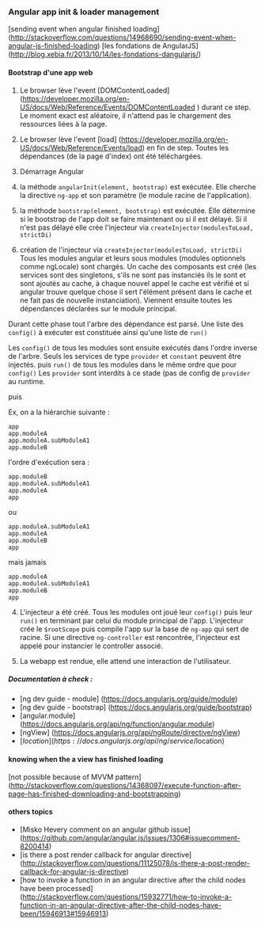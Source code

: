
### Angular app init & loader management

[sending event when angular finished loading] (http://stackoverflow.com/questions/14968690/sending-event-when-angular-js-finished-loading)
[les fondations de AngularJS] (http://blog.xebia.fr/2013/10/14/les-fondations-dangularjs/)

#### Bootstrap d'une app web

1. Le browser lève l'event [DOMContentLoaded] (https://developer.mozilla.org/en-US/docs/Web/Reference/Events/DOMContentLoaded ) durant ce step.
Le moment exact est aléatoire, il n'attend pas le chargement des ressources liées à la page.

2. Le browser lève l'event [load] (https://developer.mozilla.org/en-US/docs/Web/Reference/Events/load) en fin de step.
Toutes les dépendances (de la page d'index) ont été téléchargées.

3. Démarrage Angular
  1. la méthode `angularInit(element, bootstrap)` est exécutée.
Elle cherche la directive `ng-app` et son paramètre (le module racine de l'application).
  2. la méthode `bootstrap(element, bootstrap)` est exécutée.
Elle détermine si le bootstrap de l'app doit se faire maintenant ou si il est délayé.
Si il n'est pas délayé elle crée l'injecteur via `createInjector(modulesToLoad, strictDi)`
  3. création de l'injecteur via `createInjector(modulesToLoad, strictDi)`
Tous les modules angular et leurs sous modules (modules optionnels comme ngLocale) sont chargés.
Un cache des composants est créé (les services sont des singletons, s'ils ne sont pas instanciés ils le sont et sont ajoutés au cache, à chaque nouvel appel le cache est vérifié et si angular trouve quelque chose il sert l'élément présent dans le cache et ne fait pas de nouvelle instanciation).
Viennent ensuite toutes les dépendances déclarées sur le module principal.

Durant cette phase tout l'arbre des dépendance est parsé.
Une liste des `config()` à exécuter est constituée ainsi qu'une liste de `run()`

Les `config()` de tous les modules sont ensuite exécutés dans l'ordre inverse de l'arbre.
Seuls les services de type `provider` et `constant` peuvent être injectés.
puis
`run()` de tous les modules dans le même ordre que pour `config()`
Les `provider` sont interdits à ce stade (pas de config de `provider` au runtime.

puis

Ex, on a la hiérarchie suivante :

```
app
app.moduleA
app.moduleA.subModuleA1
app.moduleB
```

l'ordre d'exécution sera :

```
app.moduleB
app.moduleA.subModuleA1
app.moduleA
app
```

ou

```
app.moduleA.subModuleA1
app.moduleA
app.moduleB
app
```

mais jamais 

```
app.moduleA
app.moduleA.subModuleA1
app.moduleB
app
```

  4. L'injecteur a été créé. Tous les modules ont joué leur `config()` puis leur `run()` en terminant par celui du module principal de l'app.
L'injecteur crée le `$rootScope` puis compile l'app sur la base de `ng-app` qui sert de racine.
Si une directive `ng-controller` est rencontrée, l'injecteur est appelé pour instancier le controller associé.

  5. La webapp est rendue, elle attend une interaction de l'utilisateur.

##### Documentation à check :
- [ng dev guide - module] (https://docs.angularjs.org/guide/module)
- [ng dev guide - bootstrap] (https://docs.angularjs.org/guide/bootstrap)
- [angular.module] (https://docs.angularjs.org/api/ng/function/angular.module)
- [ngView] (https://docs.angularjs.org/api/ngRoute/directive/ngView)
- [$location] (https://docs.angularjs.org/api/ng/service/$location)

#### knowing when the a view has finished loading

[not possible because of MVVM pattern] (http://stackoverflow.com/questions/14368097/execute-function-after-page-has-finished-downloading-and-bootstrapping)

#### others topics
- [Misko Hevery comment on an angular github issue] (https://github.com/angular/angular.js/issues/1306#issuecomment-8200414)
- [is there a post render callback for angular directive] (http://stackoverflow.com/questions/11125078/is-there-a-post-render-callback-for-angular-js-directive)
- [how to invoke a function in an angular directive after the child nodes have been processed] (http://stackoverflow.com/questions/15932771/how-to-invoke-a-function-in-an-angular-directive-after-the-child-nodes-have-been/15946913#15946913)
